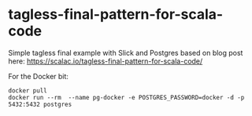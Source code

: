 # tagless-final-pattern-for-scala-code

Simple tagless final example with Slick and Postgres based on blog post here: https://scalac.io/tagless-final-pattern-for-scala-code/

For the Docker bit:

```
docker pull
docker run --rm  --name pg-docker -e POSTGRES_PASSWORD=docker -d -p 5432:5432 postgres
```
